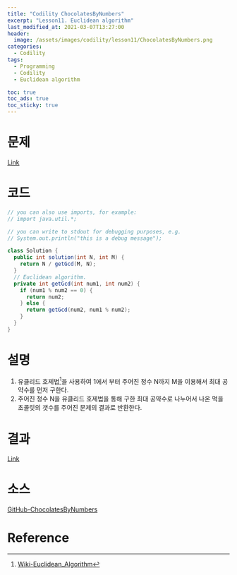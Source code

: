 ```yaml
---
title: "Codility ChocolatesByNumbers"
excerpt: "Lesson11. Euclidean algorithm"
last_modified_at: 2021-03-07T13:27:00
header:
  image: /assets/images/codility/lesson11/ChocolatesByNumbers.png
categories:
  - Codility
tags:
  - Programming
  - Codility
  - Euclidean algorithm

toc: true
toc_ads: true
toc_sticky: true
---
```

# 문제
[Link](https://app.codility.com/programmers/lessons/12-euclidean_algorithm/chocolates_by_numbers/)

# 코드
```java
// you can also use imports, for example:
// import java.util.*;

// you can write to stdout for debugging purposes, e.g.
// System.out.println("this is a debug message");

class Solution {
  public int solution(int N, int M) {
    return N / getGcd(M, N);
  }
  // Euclidean algorithm.
  private int getGcd(int num1, int num2) {
    if (num1 % num2 == 0) {
      return num2;
    } else {
      return getGcd(num2, num1 % num2);
    }
  }
}
```

# 설명
1. 유클리드 호제법[^Euclidean]을 사용하여 1에서 부터 주어진 정수 N까지 M을 이용해서 최대 공약수를 먼저 구한다.
2. 주어진 정수 N을 유클리드 호제법을 통해 구한 최대 공약수로 나누어서 나온 먹을 초콜릿의 갯수를 주어진 문제의 결과로 반환한다.

# 결과
[Link](https://app.codility.com/demo/results/training2XBK6X-U2F/)

# 소스
[GitHub-ChocolatesByNumbers](https://github.com/GracefulSoul/Sample/blob/master/src/main/java/gracefulsoul/codility/lesson12/ChocolatesByNumbers.java)

# Reference
[^Euclidean]: [Wiki-Euclidean_Algorithm](https://ko.wikipedia.org/wiki/%EC%9C%A0%ED%81%B4%EB%A6%AC%EB%93%9C_%ED%98%B8%EC%A0%9C%EB%B2%95)